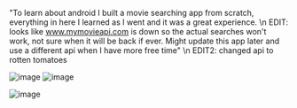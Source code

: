 "To learn about android I built a movie searching app from scratch, everything in here I learned as I went and it was a great experience. \n
EDIT: looks like www.mymovieapi.com is down so the actual searches won't work, not sure when it will be back if ever. Might update this app later and use a different api when I have more free time" \n
EDIT2: changed api to rotten tomatoes


![image](http://i5.photobucket.com/albums/y158/pairenoid/device-2014-01-13-191125_zps84f367f6.png)
![image](http://i5.photobucket.com/albums/y158/pairenoid/device-2014-01-13-190738_zps5e732fa9.png)

![image](http://i5.photobucket.com/albums/y158/pairenoid/Screenshot_2014-01-13-20-52-17_zps0ea472d1.png)
